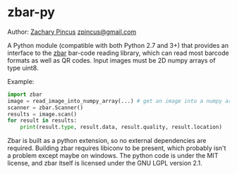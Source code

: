 # zbar-py

Author: [Zachary Pincus](http://zplab.wustl.edu) <zpincus@gmail.com>

A Python module (compatible with both Python 2.7 and 3+) that provides an
interface to the [zbar](http://zbar.sourceforge.net) bar-code reading library, which can read most barcode formats as well as QR codes. Input images must be 2D numpy arrays of type uint8.

Example:
```python
import zbar
image = read_image_into_numpy_array(...) # get an image into a numpy array
scanner = zbar.Scanner()
results = image.scan()
for result in results:
    print(result.type, result.data, result.quality, result.location)
```

Zbar is built as a python extension, so no external dependencies are required. Building zbar requires libiconv to be present, which probably isn't a problem except maybe on windows. The python code is under the MIT license, and zbar itself is licensed under the GNU LGPL version 2.1.